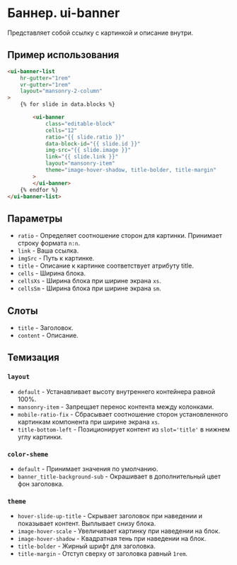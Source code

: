 # Баннер. ui-banner

Представляет собой ссылку с картинкой и описание внутри.

## Пример использования
````html
<ui-banner-list
	hr-gutter="1rem"
	vr-gutter="1rem"
	layout="mansonry-2-column"
>
	{% for slide in data.blocks %}

		<ui-banner
			class="editable-block"
			cells="12"
			ratio="{{ slide.ratio }}"
			data-block-id="{{ slide.id }}"
			img-src="{{ slide.image }}"
			link="{{ slide.link }}"
			layout="mansonry-item"
			theme="image-hover-shadow, title-bolder, title-margin"
		>
		</ui-banner>
	{% endfor %}
</ui-banner-list>
````

## Параметры

* `ratio` - Определяет соотношение сторон для картинки. Принимает строку формата `n:n`.
* `link` - Ваша ссылка.
* `imgSrc` - Путь к картинке.
* `title` - Описание к картинке соответствует атрибуту title.
* `cells` - Ширина блока.
* `cellsXs` - Ширина блока при ширине экрана `xs`.
* `cellsSm` - Ширина блока при ширине экрана  `sm`.

## Слоты

* `title` - Заголовок.
* `content` - Описание.

## Темизация

### `layout`

* `default` - Устанавливает высоту внутреннего контейнера равной 100%.
* `mansonry-item` - Запрещает перенос контента между колонками.
* `mobile-ratio-fix` - Сбрасывает соотношение сторон установленного картинкам компонента при ширине экрана `xs`.
* `title-bottom-left` - Позиционирует контент из `slot='title'` в нижнем углу картинки.

 ### `color-sheme`

* `default` - Принимает значения по умолчанию.
* `banner_title-background-sub` - Окрашивает в дополнительный цвет фон заголовка.

### `theme`

* `hover-slide-up-title` - Скрывает заголовок при наведении и показывает контент. Выплывает снизу блока.
* `image-hover-scale` - Увеличивает картинку при наведении на блок.
* `image-hover-shadow` - Квадратная тень при наведении на блок.
* `title-bolder` - Жирный шрифт для заголовка.
* `title-margin` - Отступ сверху от заголовка равный `1rem`.

